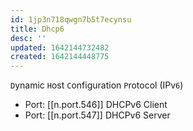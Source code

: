 ```yaml
---
id: 1jp3n718qwgn7b5t7ecynsu
title: Dhcp6
desc: ''
updated: 1642144732482
created: 1642144448775
---
```



`D`ynamic `H`ost `C`onfiguration `P`rotocol (IPv`6`)

- Port: [[n.port.546]] DHCPv6 Client
- Port: [[n.port.547]] DHCPv6 Server
